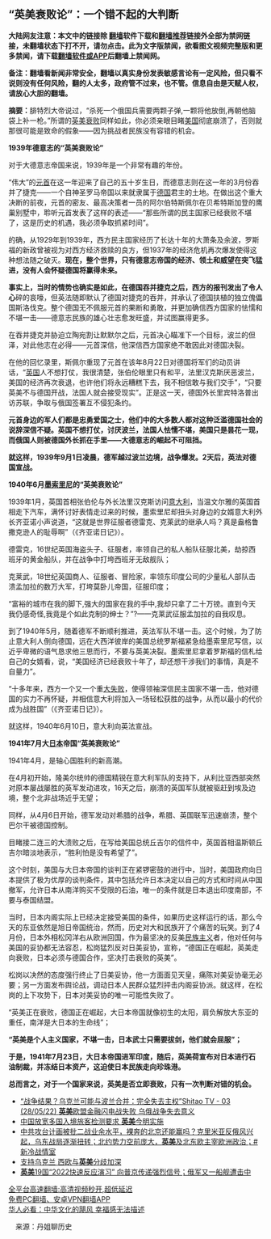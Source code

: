  <!-- 面包屑导航 --> <h2>“英美衰败论”：一个错不起的大判断</h2> <p class="notice"><b>大陆网友注意：本文中的链接除 <a href="https://github.com/bannedbook/fanqiang" >翻墙</a>软件下载和<a href="https://github.com/killgcd/justmysocks/blob/master/README.md">翻墙推荐</a>链接外全部为禁网链接，未翻墙状态下打不开，请勿点击。此为文字版禁闻，欲看图文视频完整版和更多禁闻，请下载<a href="https://github.com/bannedbook/fanqiang">翻墙软件或APP</a>后翻墙上禁闻网。</p><p>备注：翻墙看新闻非常安全，翻墙以真实身份发表敏感言论有一定风险，但只看不说则没有任何风险，翻的人太多，政府管不过来，也不管。信息自由是天赋人权，请放心大胆的翻墙。</b></p>  <div class="entry"> <p><strong>摘要：</strong>腓特烈大帝说过，“杀死一个俄国兵需要两颗子弹,一颗将他放倒,再朝他脑袋上补一枪。”所谓的<a href="https://www.bannedbook.org/bnews/tag/%E8%8B%B1%E7%BE%8E/" class="st_tag internal_tag" rel="tag" title="标签 英美 下的日志">英美</a><a href="https://www.bannedbook.org/bnews/tag/%E8%A1%B0%E8%B4%A5/" class="st_tag internal_tag" rel="tag" title="标签 衰败 下的日志">衰败</a>同样如此，你必须亲眼目睹<a href="https://www.bannedbook.org/bnews/tag/%e7%be%8e%e5%9b%bd/" class="st_tag internal_tag" rel="tag" title="标签 美国 下的日志">美国</a>彻底崩溃了，否则就那很可能是致命的假象——因为挑战者民族没有容错的机会。</p> <p><strong>1939年德意志的“英美衰败论”</strong></p> <p>对于大德意志帝国来说，1939年是一个非常有趣的年份。</p> <p>&#8220;伟大&#8221;的<a href="https://www.bannedbook.org/bnews/tag/%E5%85%83%E9%A6%96/" class="st_tag internal_tag" rel="tag" title="标签 元首 下的日志">元首</a>在这一年迎来了自己的五十岁生日，而德意志则在这一年的3月份吞并了捷克——一个自神圣罗马帝国以来就隶属于<a href="https://www.bannedbook.org/bnews/tag/%e5%be%b7%e5%9b%bd/" class="st_tag internal_tag" rel="tag" title="标签 德国 下的日志">德国</a>君主的土地。在做出这个重大决断的前夜，元首的密友、最高决策者一员的阿尔伯特斯佩尔在贝希特斯加登的鹰巢别墅中，聆听元首发表了这样的表述——“那些所谓的民主国家已经衰败不堪了，这是历史的机遇，我必须争取抓紧时间”。</p> <p>的确，从1929年到1939年，西方民主国家经历了长达十年的大萧条及余波，罗斯福的新政曾被视为对西方经济救赎的良方，但1937年的经济危机再次爆发使得这种想法随之破灭。<strong>现在，整个世界，只有德意志帝国的经济、领土和威望在突飞猛进，没有人会怀疑德国将赢得未来。</strong></p> <p><strong>事实上，当时的情势也确实是如此，在德国吞并捷克之后，西方的报刊发出了令人心</strong>碎的哀嚎，但英法随即默认了德国对捷克的吞并，并承认了德国扶植的独立傀儡国斯洛伐克。整个德国无不佩服元首的果断和勇敢，并更加确信西方国家的怯懦和不堪一击——德意志民族的雄心壮志愈发旺盛，并试图赢得更多。</p> <p>在吞并捷克并胁迫立陶宛割让默默尔之后，元首决心瞄准下一个目标，波兰的但泽，对此他志在必得——元首深信，他深信西方国家绝不敢因此对德国决裂。</p> <p>在他的回忆录里，斯佩尔重现了元首在该年8月22日对德国将军们的动员讲话，“<a href="https://www.bannedbook.org/bnews/tag/%e8%8b%b1%e5%9b%bd/" class="st_tag internal_tag" rel="tag" title="标签 英国 下的日志">英国</a>人不想打仗，我很清楚，张伯伦眼里只有和平，法里汉克斯厌恶波兰，美国的经济再次衰退，也许他们将永远糟糕下去，我不相信敢与我们交手”，“只要英美不与德国开战，法国人就会接受现实”。正是这一天，德国外长里宾特洛普出访苏联，争取与俄国签署互不侵犯条约。</p>  <p><strong>元首身边的军人们都是忠勇爱国之士，他们中的大多数人都对这种泛滥德国社会的说辞深信不疑。英国不想打仗，讨厌波兰，法国人怯懦不堪，美国只是昙花一现，而俄国人则被德国外长抓在手里——大德意志的崛起不可阻挡。</strong></p> <p><strong>就这样，1939年9月1日凌晨，德军越过波兰边境，战争爆发。2天后，英法对德国宣战。</strong></p> <p><strong>1940年6月<a href="https://www.bannedbook.org/bnews/tag/%e5%a2%a8%e7%b4%a2%e9%87%8c%e5%b0%bc/" class="st_tag internal_tag" rel="tag" title="标签 墨索里尼 下的日志">墨索里尼</a>的“英美衰败论”</strong></p> <p>1939年1月，英国首相张伯伦与外长法里汉克斯访问<a href="https://www.bannedbook.org/bnews/tag/%e6%84%8f%e5%a4%a7%e5%88%a9/" class="st_tag internal_tag" rel="tag" title="标签 意大利 下的日志">意大利</a>，当温文尔雅的英国首相走下汽车，满怀讨好表情走过来的时候，墨索里尼却扭头对身边的女婿意大利外长齐亚诺小声说道，“这就是世界征服者德雷克、克莱武的继承人吗？真是盎格鲁撒克逊人的耻辱啊”（《齐亚诺日记》）。</p> <p>德雷克，16世纪英国海盗头子、征服者，率领自己的私人船队征服北美，劫掠西班牙的黄金船队，并在战争中打垮西班牙无敌舰队；</p> <p>克莱武，18世纪英国商人、征服者、冒险家，率领东印度公司的少量私人部队击溃孟加拉的数万大军，打垮莫卧儿帝国，征服印度；</p> <p>“富裕的城市在我的脚下,强大的国家在我的手中,我却只拿了二十万镑。直到今天我仍感奇怪,我竟是个如此克制的绅士？”?——克莱武征服孟加拉的自我叹息。</p> <p>到了1940年5月，随着德军不断顺利推进，英法军队不堪一击。这个时候，为了防止意大利人倒向德国，远在大西洋彼岸的美国总统罗斯福紧急给墨索里尼写信，以近乎卑微的语气恳求他三思而行，不要与英美决裂。墨索里尼拿着罗斯福的信札给自己的女婿看，说，“美国经济已经衰败十年了，却还想干涉我们的事情，真是不自量力”。</p>  <p>“十多年来，西方一个又一个重<span class='wp_keywordlink'><a href="https://www.bannedbook.org/forum2/topic896.html" title="布熱津斯基： 大失敗 —— 20世紀共產主義的興亡" target="_blank">大失败</a></span>，使得领袖深信民主国家不堪一击，他对德国的实力不再怀疑，并相信意大利将加入一场轻松获胜的战争，从而以最小的代价成为战胜国”（《齐亚诺日记》）。</p> <p>就这样，1940年6月10日，意大利向英法宣战。</p> <p><strong>1941年7月大<a href="https://www.bannedbook.org/bnews/tag/%e6%97%a5%e6%9c%ac/" class="st_tag internal_tag" rel="tag" title="标签 日本 下的日志">日本</a>帝国“英美衰败论”</strong></p> <p>1941年4月，是轴心国胜利的新高潮。</p> <p>在4月初开始，隆美尔统帅的德国精锐在意大利军队的支持下，从利比亚西部突然对原本屡战屡胜的英军发动进攻，16天之后，崩溃的英国军队就被驱赶到埃及边境，整个北非战场近乎无望；</p> <p>同样，从4月6日开始，德军发动对希腊的战争，希腊、英国联军迅速崩溃，整个巴尔干被德国控制。</p> <p>目睹接二连三的大溃败之后，在写给美国总统丘吉尔的信件中，英国首相温斯顿丘吉尔暗淡地表示，“胜利怕是没有希望了”。</p> <p>这个时刻，美国与大日本帝国的谈判正在紧锣密鼓的进行中，当时，美国政府向日本提供了极为优厚的谈判条件，其中包括允许日本决定以自己的方式和时间从中国撤军，允许日本从南洋购买不受限的石油，唯一的条件就是日本退出印度南部，不要与泰国结盟。</p>  <p>当时，日本内阁实际上已经决定接受美国的条件，如果历史这样运行的话，那么今天的东亚依然是旭日帝国统治，然而，历史对大和民族开了个痛苦的玩笑。到了4月份，日本外相松冈洋右从欧洲回国，作为最坚决的反美<span class='wp_keywordlink'><a href="https://www.bannedbook.org/forum11/topic333.html" title="禁片：民族主义和三座大山" target="_blank">民族主义</a></span>者，他对任何与美国的妥协都无法容忍，松岗猛烈反对日美妥协，宣称，“德国正在崛起，英美走向衰败，日本必须与德国合作，坚决打击衰败的英美”。</p> <p>松岗以决然的态度强行终止了日美妥协，他一方面面见天皇，痛陈对美妥协毫无必要；另一方面发布舆论战，调动日本人民群众猛烈抨击内阁妥协派。就这样，在松岗的上下攻势下，日本对美妥协的唯一可能性失败了。</p> <p>“英美正在衰败，德国正在崛起，大日本帝国就像初生的太阳，肩负解放大东亚的重任，南洋是大日本的生命线”；</p> <p><strong>“英美是个人主义国家，不堪一击，日本武士只需要拔剑，他们就会屈服”；</strong></p> <p><strong>于是，1941年7月23日，大日本帝国进军印度，随后，英美荷宣布对日本进行石油制裁，并冻结日本资产，这迫使日本民族走向珍珠港。</strong></p> <p><strong>总而言之，对于一个国家来说，英美是否立即衰败，只有一次判断对错的机会。</strong></p> <div id="taboola-mid-1"></div>  <ul class='op-related-articles' title='相关阅读'> <li><a href='https://www.bannedbook.org/bnews/bannedvideo/20220529/1738810.html' target='_blank'>“战争结果？乌克兰可能与波兰合并：完全失去主权”Shitao TV - 03 (28/05/22) <b>英美</b>欧盟金融闪电战失败 乌俄战争失去意义</a></li> <li><a href='https://www.bannedbook.org/bnews/headline/20220519/1734867.html' target='_blank'>中国放宽多国入境旅客检测要求 <b>英美</b>今明实施</a></li> <li><a href='https://www.bannedbook.org/bnews/bannedvideo/20220517/1734017.html' target='_blank'>中共攻台计画被批二战业余水平，裸奔的北京还能赢吗？克里米亚反俄风兴起，乌东战局逐渐扭转；北约势力空前庞大，<b>英美</b>及北东欧主宰欧洲政治；#新冷战情室</a></li> <li><a href='https://www.bannedbook.org/bnews/headline/20220514/1732580.html' target='_blank'>支持乌克兰 西欧与<b>英美</b>分歧加深</a></li> <li><a href='https://www.bannedbook.org/bnews/bannedvideo/20220513/1732425.html' target='_blank'><b>英美</b>19国“2022快速反应演习” 向普京传递强烈信号；俄军又一船舰遭击中</a></li> </ul> <p class="texttj"> <a href="https://github.com/bannedbook/fanqiang/wiki/V2ray%E6%9C%BA%E5%9C%BA" target="_blank">全平台高速翻墙:高清视频秒开,超低延迟</a><br/> <a href="https://github.com/bannedbook/fanqiang/wiki/%E7%A6%81%E9%97%BB%E7%BD%91%E5%AE%89%E5%8D%93%E7%BF%BB%E5%A2%99%E6%96%B0%E9%97%BBAPP" target="_blank">免费PC翻墙、安卓VPN翻墙APP</a><br/> <a href="https://www.bannedbook.org/bnews/comments/20220220/1694796.html" target="_blank">华人必看：中华文化的飓风 幸福感无法描述</a> </p><p class="src-info">　来源：丹姐聊历史 </p> <a name='sharetosocial'></a>  <div style="margin-bottom:5px;padding-bottom:5px;clear:both"> <div id="archive-pix-1" class="banner-ads"> <!-- AuctionX Display platform tag START --> <div id="27602x728x90x621x_ADSLOT1" clicktrack="%%CLICK_URL_ESC%%"></div>  <!-- AuctionX Display platform tag END --> </div> <div id="archive-pix-2" class="banner-ads"> <!-- AuctionX Display platform tag START --> <div id="27556x300x250x621x_ADSLOT1" clicktrack="%%CLICK_URL_ESC%%" style="margin:0 auto;text-align:center"></div>  <!-- AuctionX Display platform tag END --> </div> </div>  <div id="archive-pix-1" class="banner-ads"> <!-- AuctionX Display platform tag START --> <div id="27603x728x90x621x_ADSLOT1" clicktrack="%%CLICK_URL_ESC%%"></div>  <!-- AuctionX Display platform tag END --> </div> </div><!--END ENTRY--> 